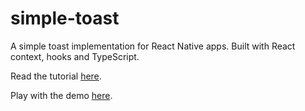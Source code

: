 # simple-toast

A simple toast implementation for React Native apps. Built with React context, hooks and TypeScript.

Read the tutorial [here](https://medium.com/@ghertault/creating-a-simple-toast-module-for-your-react-native-app-using-context-hooks-and-typescript-b3237d5e4fc4).

Play with the demo [here](https://snack.expo.io/@ghertault/simple-toast).
